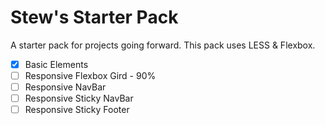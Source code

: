 # Stew's Starter Pack

A starter pack for projects going forward. This pack uses LESS & Flexbox.

- [x] Basic Elements
- [ ]  Responsive Flexbox Gird - 90%
- [ ]  Responsive NavBar
- [ ]  Responsive Sticky NavBar
- [ ]  Responsive Sticky Footer
